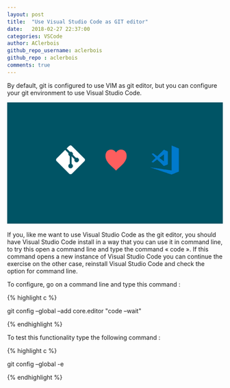 ```yaml
---
layout: post
title:  "Use Visual Studio Code as GIT editor"
date:   2018-02-27 22:37:00
categories: VSCode
author: AClerbois
github_repo_username: aclerbois
github_repo : aclerbois
comments: true
---
```

By default, git is configured to use VIM as git editor, but you can configure your git environment to use Visual Studio Code.

![Git Loves VS Code](/images/ms_loves_git.png "Git Loves VS Code")

If you, like me want to use Visual Studio Code as the git editor, you should have Visual Studio Code install in a way that you can use it in command line, to try this open a command line and type the command « code ». If this command opens a new instance of Visual Studio Code you can continue the exercise on the other case, reinstall Visual Studio Code and check the option for command line.

To configure, go on a command line and type this command :

{% highlight c %}

git config –global –add core.editor "code –wait"

{% endhighlight %}

To test this functionality type the following command :

{% highlight c %}

git config –global -e

{% endhighlight %}
